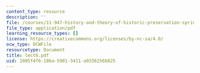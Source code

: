 ```yaml
---
content_type: resource
description: ''
file: /courses/11-947-history-and-theory-of-historic-preservation-spring-2007/1005f4f6186a59013411a9336256b825_lect6.pdf
file_type: application/pdf
learning_resource_types: []
license: https://creativecommons.org/licenses/by-nc-sa/4.0/
ocw_type: OCWFile
resourcetype: Document
title: lect6.pdf
uid: 1005f4f6-186a-5901-3411-a9336256b825
---
```

